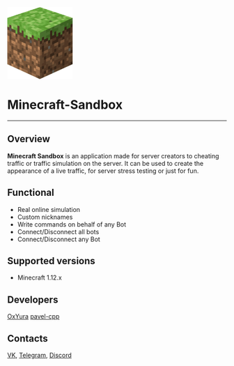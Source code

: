 <img src="ui/icon.png" alt="drawing" width="150"/>

# Minecraft-Sandbox

---

## Overview

**Minecraft Sandbox** is an application made for server creators 
to cheating traffic or traffic simulation on the server.
It can be used to create the appearance of a live traffic,
for server stress testing or just for fun.

## Functional
* Real online simulation
* Custom nicknames
* Write commands on behalf of any Bot
* Connect/Disconnect all bots
* Connect/Disconnect any Bot

## Supported versions
* Minecraft 1.12.x

## Developers
[OxYura][4]
[pavel-cpp][5]

## Contacts
[VK][1], [Telegram][2], [Discord][3]

[1]: https://vk.com/pavel.cmake
[2]: https://t.me/pavel_cpp
[3]: https://discordapp.com/users/427479608321900545/
[4]: https://github.com/0xYura
[5]: https://github.com/pavel-cpp